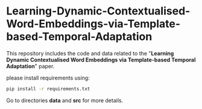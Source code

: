 # Learning-Dynamic-Contextualised-Word-Embeddings-via-Template-based-Temporal-Adaptation  
This repository includes the code and data related to the "**Learning Dynamic Contextualised Word Embeddings via Template-based Temporal Adaptation**" paper.  
  
please install requirements using:  
```bash
pip install -r requirements.txt
```

Go to directories **data** and **src** for more details.
